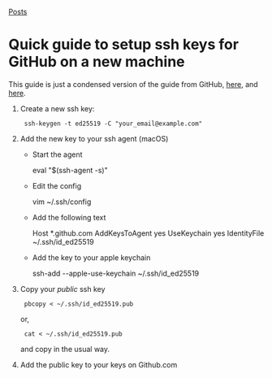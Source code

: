 [Posts](../blog.md)

# Quick guide to setup ssh keys for GitHub on a new machine

This guide is just a condensed version of the guide from GitHub,
[here](https://docs.github.com/en/authentication/connecting-to-github-with-ssh/adding-a-new-ssh-key-to-your-github-account),
and
[here](https://docs.github.com/en/authentication/connecting-to-github-with-ssh/generating-a-new-ssh-key-and-adding-it-to-the-ssh-agent).

1. Create a new ssh key:

        ssh-keygen -t ed25519 -C "your_email@example.com"

2. Add the new key to your ssh agent (macOS)

   - Start the agent
        
        eval "$(ssh-agent -s)"
        
   - Edit the config

       vim ~/.ssh/config

   - Add the following text

        Host *.github.com
          AddKeysToAgent yes
          UseKeychain yes
          IdentityFile ~/.ssh/id_ed25519

   - Add the key to your apple keychain

        ssh-add --apple-use-keychain ~/.ssh/id_ed25519

3. Copy your *public* ssh key

        pbcopy < ~/.ssh/id_ed25519.pub

   or, 

        cat < ~/.ssh/id_ed25519.pub

   and copy in the usual way.

4. Add the public key to your keys on Github.com
